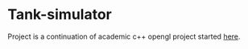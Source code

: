 # Tank-simulator

Project is a continuation of academic c++ opengl project started [here](https://github.com/piter104/Tank-game).

